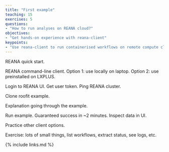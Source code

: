 ```yaml
---
title: "First example"
teaching: 15
exercises: 5
questions:
- "How to run analyses on REANA cloud?"
objectives:
- "Get hands-on experience with reana-client"
keypoints:
- "Use reana-client to run containerised workflows on remote compute clouds"
---
```


REANA quick start.

REANA command-line client.  Option 1: use locally on laptop.  Option 2: use preinstalled on LXPLUS.

Login to REANA UI.  Get user token.  Ping REANA cluster.

Clone roofit example.

Explanation going through the example.

Run example. Guaranteed success in ~2 minutes.  Inspect data in UI.

Practice other client options.

Exercise: lots of small things, list workflows, extract status, see logs, etc.

{% include links.md %}

